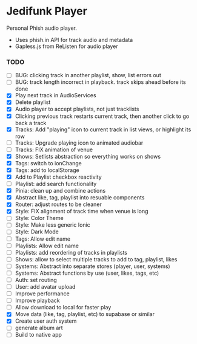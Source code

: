 # Jedifunk Player

Personal Phish audio player.
- Uses phish.in API for track audio and metadata
- Gapless.js from ReListen for audio player

### TODO
- [ ] BUG: clicking track in another playlist, show, list errors out
- [ ] BUG: track length incorrect in playback. track skips ahead before its done
- [x] Play next track in AudioServices
- [x] Delete playlist
- [x] Audio player to accept playlists, not just tracklists
- [x] Clicking previous track restarts current track, then another click to go back a track
- [x] Tracks: Add "playing" icon to current track in list views, or highlight its row
- [ ] Tracks: Upgrade playing icon to animated audiobar
- [ ] Tracks: FIX animation of venue
- [x] Shows: Setlists abstraction so everything works on shows
- [x] Tags: switch to ionChange
- [x] Tags: add to localStorage
- [x] Add to Playlist checkbox reactivity
- [ ] Playlist: add search functionality
- [x] Pinia: clean up and combine actions
- [x] Abstract like, tag, playlist into resuable components
- [x] Router: adjust routes to be cleaner
- [x] Style: FIX alignment of track time when venue is long
- [ ] Style: Color Theme
- [ ] Style: Make less generic Ionic
- [ ] Style: Dark Mode
- [ ] Tags: Allow edit name
- [ ] Playlists: Allow edit name
- [ ] Playlists: add reordering of tracks in playlists
- [ ] Shows: allow to select multiple tracks to add to tag, playlist, likes
- [ ] Systems: Abstract into separate stores (player, user, systems)
- [ ] Systems: Abstract functions by use (user, likes, tags, etc)
- [ ] Auth: set routing
- [ ] User: add avatar upload
- [ ] Improve performance
- [ ] Improve playback
- [ ] Allow download to local for faster play
- [x] Move data (like, tag, playlist, etc) to supabase or similar
- [x] Create user auth system
- [ ] generate album art
- [ ] Build to native app
